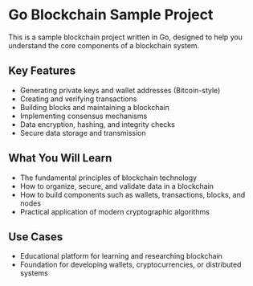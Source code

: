 # Go Blockchain Sample Project

This is a sample blockchain project written in Go, designed to help you understand the core components of a blockchain system.

## Key Features
- Generating private keys and wallet addresses (Bitcoin-style)
- Creating and verifying transactions
- Building blocks and maintaining a blockchain
- Implementing consensus mechanisms
- Data encryption, hashing, and integrity checks
- Secure data storage and transmission

## What You Will Learn
- The fundamental principles of blockchain technology
- How to organize, secure, and validate data in a blockchain
- How to build components such as wallets, transactions, blocks, and nodes
- Practical application of modern cryptographic algorithms

## Use Cases
- Educational platform for learning and researching blockchain
- Foundation for developing wallets, cryptocurrencies, or distributed systems
